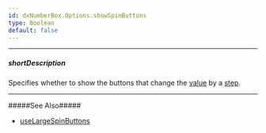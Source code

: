 ```yaml
---
id: dxNumberBox.Options.showSpinButtons
type: Boolean
default: false
---
```

---
##### shortDescription
Specifies whether to show the buttons that change the [value](/Documentation/ApiReference/UI_Widgets/dxNumberBox/Configuration/#value) by a [step](/Documentation/ApiReference/UI_Widgets/dxNumberBox/Configuration/#step).

---
#####See Also#####
- [useLargeSpinButtons](/Documentation/ApiReference/UI_Widgets/dxNumberBox/Configuration/#useLargeSpinButtons)